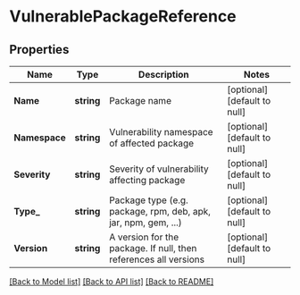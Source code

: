 # VulnerablePackageReference

## Properties
Name | Type | Description | Notes
------------ | ------------- | ------------- | -------------
**Name** | **string** | Package name | [optional] [default to null]
**Namespace** | **string** | Vulnerability namespace of affected package | [optional] [default to null]
**Severity** | **string** | Severity of vulnerability affecting package | [optional] [default to null]
**Type_** | **string** | Package type (e.g. package, rpm, deb, apk, jar, npm, gem, ...) | [optional] [default to null]
**Version** | **string** | A version for the package. If null, then references all versions | [optional] [default to null]

[[Back to Model list]](../README.md#documentation-for-models) [[Back to API list]](../README.md#documentation-for-api-endpoints) [[Back to README]](../README.md)


